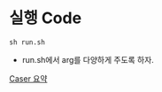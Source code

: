 # 실행 Code

`sh run.sh`

* run.sh에서 arg를 다양하게 주도록 하자.

[Caser 요약](https://hazel-petunia-69f.notion.site/Personalized-Top-N-Sequential-Recommendation-via-Convolutional-Sequence-Embedding-2018-49406aec6ddc48b3a0eee4a407a12866)
